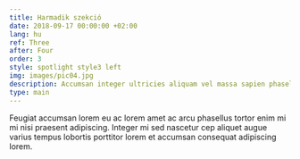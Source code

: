 ```yaml
---
title: Harmadik szekció
date: 2018-09-17 00:00:00 +02:00
lang: hu
ref: Three
after: Four
order: 3
style: spotlight style3 left
img: images/pic04.jpg
description: Accumsan integer ultricies aliquam vel massa sapien phasellus
type: main
---
```


Feugiat accumsan lorem eu ac lorem amet ac arcu phasellus tortor enim mi mi nisi praesent adipiscing. Integer mi sed nascetur cep aliquet augue varius tempus lobortis porttitor lorem et accumsan consequat adipiscing lorem.
